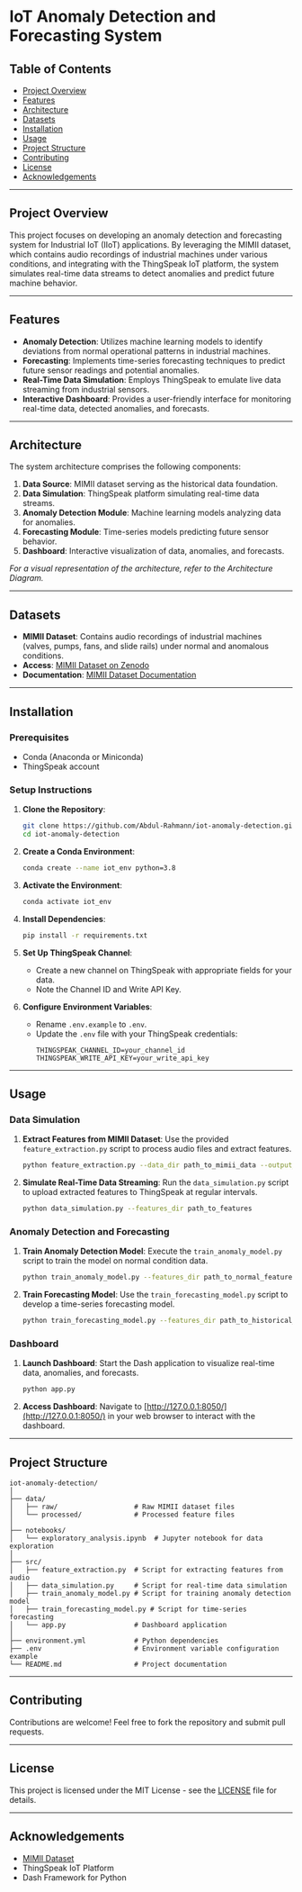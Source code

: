 # IoT Anomaly Detection and Forecasting System

## Table of Contents
- [Project Overview](#project-overview)
- [Features](#features)
- [Architecture](#architecture)
- [Datasets](#datasets)
- [Installation](#installation)
- [Usage](#usage)
- [Project Structure](#project-structure)
- [Contributing](#contributing)
- [License](#license)
- [Acknowledgements](#acknowledgements)

---

## Project Overview
This project focuses on developing an anomaly detection and forecasting system for Industrial IoT (IIoT) applications. By leveraging the MIMII dataset, which contains audio recordings of industrial machines under various conditions, and integrating with the ThingSpeak IoT platform, the system simulates real-time data streams to detect anomalies and predict future machine behavior.

---

## Features
- **Anomaly Detection**: Utilizes machine learning models to identify deviations from normal operational patterns in industrial machines.
- **Forecasting**: Implements time-series forecasting techniques to predict future sensor readings and potential anomalies.
- **Real-Time Data Simulation**: Employs ThingSpeak to emulate live data streaming from industrial sensors.
- **Interactive Dashboard**: Provides a user-friendly interface for monitoring real-time data, detected anomalies, and forecasts.

---

## Architecture
The system architecture comprises the following components:
1. **Data Source**: MIMII dataset serving as the historical data foundation.
2. **Data Simulation**: ThingSpeak platform simulating real-time data streams.
3. **Anomaly Detection Module**: Machine learning models analyzing data for anomalies.
4. **Forecasting Module**: Time-series models predicting future sensor behavior.
5. **Dashboard**: Interactive visualization of data, anomalies, and forecasts.

*For a visual representation of the architecture, refer to the Architecture Diagram.*

---

## Datasets
- **MIMII Dataset**: Contains audio recordings of industrial machines (valves, pumps, fans, and slide rails) under normal and anomalous conditions.
- **Access**: [MIMII Dataset on Zenodo](https://zenodo.org/records/3384388)
- **Documentation**: [MIMII Dataset Documentation](https://zenodo.org/records/3384388)

---

## Installation

### Prerequisites
- Conda (Anaconda or Miniconda)
- ThingSpeak account

### Setup Instructions

1. **Clone the Repository**:
    ```bash
    git clone https://github.com/Abdul-Rahmann/iot-anomaly-detection.git
    cd iot-anomaly-detection
    ```

2. **Create a Conda Environment**:
    ```bash
    conda create --name iot_env python=3.8
    ```

3. **Activate the Environment**:
    ```bash
    conda activate iot_env
    ```

4. **Install Dependencies**:
    ```bash
    pip install -r requirements.txt
    ```

5. **Set Up ThingSpeak Channel**:
    - Create a new channel on ThingSpeak with appropriate fields for your data.
    - Note the Channel ID and Write API Key.

6. **Configure Environment Variables**:
    - Rename `.env.example` to `.env`.
    - Update the `.env` file with your ThingSpeak credentials:
        ```env
        THINGSPEAK_CHANNEL_ID=your_channel_id
        THINGSPEAK_WRITE_API_KEY=your_write_api_key
        ```

---

## Usage

### Data Simulation

1. **Extract Features from MIMII Dataset**:
    Use the provided `feature_extraction.py` script to process audio files and extract features.
    ```bash
    python feature_extraction.py --data_dir path_to_mimii_data --output_dir path_to_features
    ```

2. **Simulate Real-Time Data Streaming**:
    Run the `data_simulation.py` script to upload extracted features to ThingSpeak at regular intervals.
    ```bash
    python data_simulation.py --features_dir path_to_features
    ```

### Anomaly Detection and Forecasting

1. **Train Anomaly Detection Model**:
    Execute the `train_anomaly_model.py` script to train the model on normal condition data.
    ```bash
    python train_anomaly_model.py --features_dir path_to_normal_features
    ```

2. **Train Forecasting Model**:
    Use the `train_forecasting_model.py` script to develop a time-series forecasting model.
    ```bash
    python train_forecasting_model.py --features_dir path_to_historical_features
    ```

### Dashboard

1. **Launch Dashboard**:
    Start the Dash application to visualize real-time data, anomalies, and forecasts.
    ```bash
    python app.py
    ```

2. **Access Dashboard**:
    Navigate to [http://127.0.0.1:8050/](http://127.0.0.1:8050/) in your web browser to interact with the dashboard.

---

## Project Structure

```plaintext
iot-anomaly-detection/
│
├── data/
│   ├── raw/                   # Raw MIMII dataset files
│   └── processed/             # Processed feature files
│
├── notebooks/
│   └── exploratory_analysis.ipynb  # Jupyter notebook for data exploration
│
├── src/
│   ├── feature_extraction.py  # Script for extracting features from audio
│   ├── data_simulation.py     # Script for real-time data simulation
│   ├── train_anomaly_model.py # Script for training anomaly detection model
│   ├── train_forecasting_model.py # Script for time-series forecasting
│   └── app.py                 # Dashboard application
│
├── environment.yml            # Python dependencies
├── .env                       # Environment variable configuration example
└── README.md                  # Project documentation
```

---

## Contributing
Contributions are welcome! Feel free to fork the repository and submit pull requests.

---

## License
This project is licensed under the MIT License - see the [LICENSE](LICENSE) file for details.

---

## Acknowledgements
- [MIMII Dataset](https://zenodo.org/records/3384388)
- ThingSpeak IoT Platform
- Dash Framework for Python